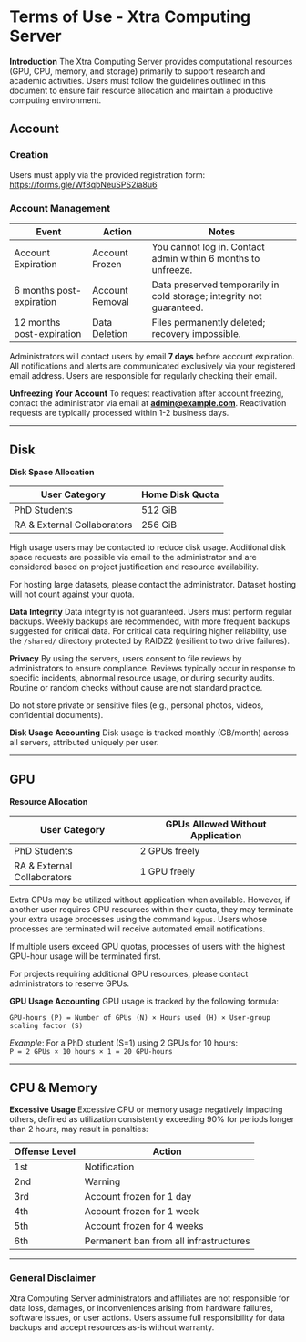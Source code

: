# Terms of Use - Xtra Computing Server

**Introduction**
The Xtra Computing Server provides computational resources (GPU, CPU, memory, and storage) primarily to support research and academic activities. Users must follow the guidelines outlined in this document to ensure fair resource allocation and maintain a productive computing environment.

## Account

### Creation

Users must apply via the provided registration form: https://forms.gle/Wf8qbNeuSPS2ia8u6

### Account Management

| Event              | Action                 | Notes                                                    |
|--------------------|------------------------|----------------------------------------------------------|
| Account Expiration | Account Frozen         | You cannot log in. Contact admin within 6 months to unfreeze. |
| 6 months post-expiration | Account Removal | Data preserved temporarily in cold storage; integrity not guaranteed. |
| 12 months post-expiration | Data Deletion | Files permanently deleted; recovery impossible.         |

Administrators will contact users by email **7 days** before account expiration. All notifications and alerts are communicated exclusively via your registered email address. Users are responsible for regularly checking their email.

**Unfreezing Your Account**
To request reactivation after account freezing, contact the administrator via email at **admin@example.com**. Reactivation requests are typically processed within 1-2 business days.

---

## Disk

**Disk Space Allocation**

| User Category          | Home Disk Quota |
|------------------------|-----------------|
| PhD Students           | 512 GiB         |
| RA & External Collaborators | 256 GiB         |

High usage users may be contacted to reduce disk usage. Additional disk space requests are possible via email to the administrator and are considered based on project justification and resource availability.

For hosting large datasets, please contact the administrator. Dataset hosting will not count against your quota.

**Data Integrity**
Data integrity is not guaranteed. Users must perform regular backups. Weekly backups are recommended, with more frequent backups suggested for critical data. For critical data requiring higher reliability, use the `/shared/` directory protected by RAIDZ2 (resilient to two drive failures).

**Privacy**
By using the servers, users consent to file reviews by administrators to ensure compliance. Reviews typically occur in response to specific incidents, abnormal resource usage, or during security audits. Routine or random checks without cause are not standard practice.

Do not store private or sensitive files (e.g., personal photos, videos, confidential documents).

**Disk Usage Accounting**
Disk usage is tracked monthly (GB/month) across all servers, attributed uniquely per user.

---

## GPU

**Resource Allocation**

| User Category          | GPUs Allowed Without Application |
|------------------------|----------------------------------|
| PhD Students           | 2 GPUs freely                    |
| RA & External Collaborators | 1 GPU freely                     |

Extra GPUs may be utilized without application when available. However, if another user requires GPU resources within their quota, they may terminate your extra usage processes using the command `kgpus`. Users whose processes are terminated will receive automated email notifications.

If multiple users exceed GPU quotas, processes of users with the highest GPU-hour usage will be terminated first.

For projects requiring additional GPU resources, please contact administrators to reserve GPUs.

**GPU Usage Accounting**
GPU usage is tracked by the following formula:

`GPU-hours (P) = Number of GPUs (N) × Hours used (H) × User-group scaling factor (S)`

*Example*: For a PhD student (S=1) using 2 GPUs for 10 hours:  
`P = 2 GPUs × 10 hours × 1 = 20 GPU-hours`

---

## CPU & Memory

**Excessive Usage**
Excessive CPU or memory usage negatively impacting others, defined as utilization consistently exceeding 90% for periods longer than 2 hours, may result in penalties:

| Offense Level | Action                                |
|---------------|---------------------------------------|
| 1st           | Notification                          |
| 2nd           | Warning                               |
| 3rd           | Account frozen for 1 day              |
| 4th           | Account frozen for 1 week             |
| 5th           | Account frozen for 4 weeks            |
| 6th           | Permanent ban from all infrastructures|

---

### General Disclaimer
Xtra Computing Server administrators and affiliates are not responsible for data loss, damages, or inconveniences arising from hardware failures, software issues, or user actions. Users assume full responsibility for data backups and accept resources as-is without warranty.

